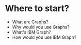 #  Where to start?

- What are Graphs?
- Why would you use Graphs?
- What's IBM Graph?
- How would you use IBM Graph?
